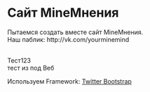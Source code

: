 Сайт MineМнения
============
<div>Пытаемся создать вместе сайт MineМнения.</div>
<div>Наш паблик: http://vk.com/yourminemind</div><br>

Тест123<br>
тест из под Веб
<div>Используем Framework: <a href="http://twitter.github.io/bootstrap/">Twitter Bootstrap</a>
